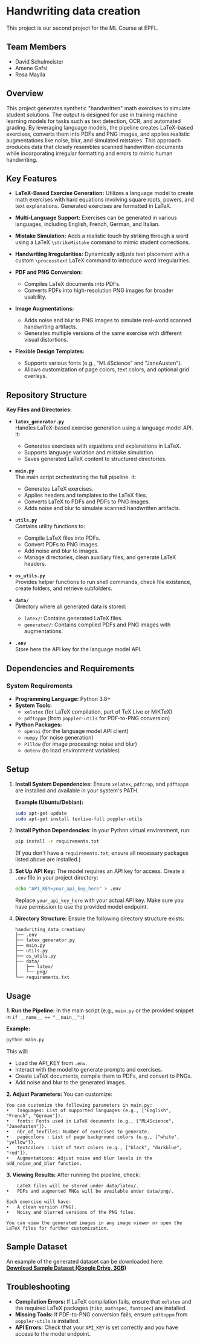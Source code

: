 # Handwriting data creation
This project is our second project for the ML Course at EPFL.


## Team Members
- David Schulmeister
- Amene Gafsi
- Rosa Mayila

## Overview
This project generates synthetic "handwritten" math exercises to simulate student solutions. The output is designed for use in training machine learning models for tasks such as text detection, OCR, and automated grading. By leveraging language models, the pipeline creates LaTeX-based exercises, converts them into PDFs and PNG images, and applies realistic augmentations like noise, blur, and simulated mistakes. This approach produces data that closely resembles scanned handwritten documents while incorporating irregular formatting and errors to mimic human handwriting.
## Key Features
- **LaTeX-Based Exercise Generation:** Utilizes a language model to create math exercises with hard equations involving square roots, powers, and text explanations. Generated exercises are formatted in LaTeX.

- **Multi-Language Support:** Exercises can be generated in various languages, including English, French, German, and Italian.

- **Mistake Simulation:** Adds a realistic touch by striking through a word using a LaTeX `\strikeMistake` command to mimic student corrections.

- **Handwriting Irregularities:** Dynamically adjusts text placement with a custom `\processtext` LaTeX command to introduce word irregularities.

- **PDF and PNG Conversion:**
    - Compiles LaTeX documents into PDFs.
    - Converts PDFs into high-resolution PNG images for broader usability.

- **Image Augmentations:**
    - Adds noise and blur to PNG images to simulate real-world scanned handwriting artifacts.
    - Generates multiple versions of the same exercise with different visual distortions.

- **Flexible Design Templates:**
    - Supports various fonts (e.g., "ML4Science" and "JaneAusten").
    - Allows customization of page colors, text colors, and optional grid overlays.

## Repository Structure

**Key Files and Directories:**

- **`latex_generator.py`**  
  Handles LaTeX-based exercise generation using a language model API. It:
    - Generates exercises with equations and explanations in LaTeX.
    - Supports language variation and mistake simulation.
    - Saves generated LaTeX content to structured directories.

- **`main.py`**  
  The main script orchestrating the full pipeline. It:
    - Generates LaTeX exercises.
    - Applies headers and templates to the LaTeX files.
    - Converts LaTeX to PDFs and PDFs to PNG images.
    - Adds noise and blur to simulate scanned handwritten artifacts.

- **`utils.py`**  
  Contains utility functions to:
    - Compile LaTeX files into PDFs.
    - Convert PDFs to PNG images.
    - Add noise and blur to images.
    - Manage directories, clean auxiliary files, and generate LaTeX headers.

- **`os_utils.py`**  
  Provides helper functions to run shell commands, check file existence, create folders, and retrieve subfolders.

- **`data/`**  
  Directory where all generated data is stored:
    - `latex/`: Contains generated LaTeX files.
    - `generated/`: Contains compiled PDFs and PNG images with augmentations.

- **`.env`**  
  Store here the API key for the language model API.

## Dependencies and Requirements


### System Requirements
- **Programming Language:** Python 3.8+
- **System Tools:**
    - `xelatex` (for LaTeX compilation, part of TeX Live or MiKTeX)
    - `pdftoppm` (from `poppler-utils` for PDF-to-PNG conversion)
- **Python Packages:**
    - `openai` (for the language model API client)
    - `numpy` (for noise generation)
    - `Pillow` (for image processing: noise and blur)
    - `dotenv` (to load environment variables)


## Setup

1. **Install System Dependencies:**
   Ensure `xelatex`, `pdfcrop`, and `pdftoppm` are installed and available in your system's PATH.

   **Example (Ubuntu/Debian):**
   ```bash
   sudo apt-get update
   sudo apt-get install texlive-full poppler-utils
2. **Install Python Dependencies**: In your Python virtual environment, run:

    ```bash
    pip install -r requirements.txt
    ```
    (If you don't have a `requirements.txt`, ensure all necessary packages listed above are installed.)

3. **Set Up API Key:** The model requires an API key for access. Create a `.env` file in your project directory:

    ```bash
    echo "API_KEY=your_api_key_here" > .env
    ```
    Replace `your_api_key_here` with your actual API key. Make sure you have permission to use the provided model endpoint.

4. **Directory Structure:** Ensure the following directory structure exists:

    ```
    handwriting_data_creation/
    ├── .env
    ├── latex_generator.py
    ├── main.py
    ├── utils.py
    ├── os_utils.py
    ├── data/
    │   ├── latex/
    │   └── png/
    └── requirements.txt
    ```

## Usage

**1. Run the Pipeline:** In the main script (e.g., `main.py` or the provided snippet in `if __name__ == "__main__":`)


**Example:**

```bash
python main.py
```
This will:
- Load the API_KEY from `.env`.
- Interact with the model to generate prompts and exercises.
- Create LaTeX documents, compile them to PDFs, and convert to PNGs.
- Add noise and blur to the generated images.

**2. Adjust Parameters:** You can customize:

    You can customize the following parameters in main.py:
    •	languages: List of supported languages (e.g., ["English", "French", "German"]).
    •	fonts: Fonts used in LaTeX documents (e.g., ["ML4Science", "JaneAusten"]).
    •	nbr_of_texfiles: Number of exercises to generate.
    •	pagecolors : List of page background colors (e.g., ["white", "yellow"]).
    •	textcolors : List of text colors (e.g., ["black", "darkblue", "red"]).
    •	Augmentations: Adjust noise and blur levels in the add_noise_and_blur function.


**3. Viewing Results:** After running the pipeline, check:

    	LaTeX files will be stored under data/latex/.
	•	PDFs and augmented PNGs will be available under data/png/.

    Each exercise will have:
    •	A clean version (PNG).
    •	Noisy and blurred versions of the PNG files.
    
    You can view the generated images in any image viewer or open the LaTeX files for further customization.

## Sample Dataset

An example of the generated dataset can be downloaded here:  
[**Download Sample Dataset (Google Drive, 3GB)**](https://drive.google.com/file/d/15wkfGyw2F403Ua3ErOjjhiMStaNv-jPf/view?usp=sharing)


## Troubleshooting

- **Compilation Errors:** If LaTeX compilation fails, ensure that `xelatex` and the required LaTeX packages (`tikz`, `mathspec`, `fontspec`) are installed.
- **Missing Tools:** If PDF-to-PNG conversion fails, ensure `pdftoppm` from `poppler-utils` is installed.
- **API Errors:** Check that your `API_KEY` is set correctly and you have access to the model endpoint.
